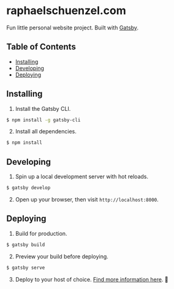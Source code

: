 # raphaelschuenzel.com

Fun little personal website project. Built with [Gatsby](https://github.com/gatsbyjs/gatsby).

## Table of Contents

- [Installing](#installing)
- [Developing](#developing)
- [Deploying](#deploying)

## Installing

1. Install the Gatsby CLI.
``` bash
$ npm install -g gatsby-cli
```

2. Install all dependencies.
``` bash
$ npm install
```

## Developing

1. Spin up a local development server with hot reloads.
``` bash
$ gatsby develop
```

2. Open up your browser, then visit `http://localhost:8000`.

## Deploying

1. Build for production.
``` bash
$ gatsby build
```

2. Preview your build before deploying.
``` bash
$ gatsby serve
```

3. Deploy to your host of choice. [Find more information here](https://www.gatsbyjs.org/docs/deploying-and-hosting/). 🚀
